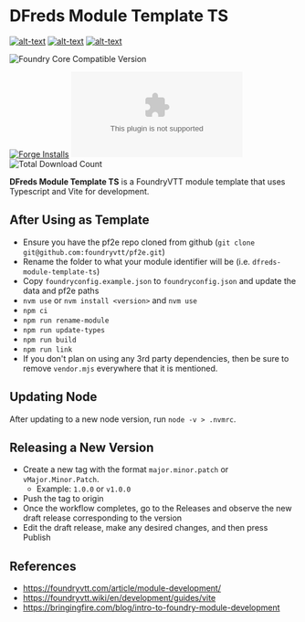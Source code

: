 # DFreds Module Template TS

[![alt-text](https://img.shields.io/badge/-Patreon-%23f96854?style=for-the-badge)](https://www.patreon.com/dfreds)
[![alt-text](https://img.shields.io/badge/-Buy%20Me%20A%20Coffee-%23ff813f?style=for-the-badge)](https://www.buymeacoffee.com/dfreds)
[![alt-text](https://img.shields.io/badge/-Discord-%235662f6?style=for-the-badge)](https://discord.gg/Wq8AEV9bWb)

![Foundry Core Compatible Version](https://img.shields.io/badge/dynamic/json.svg?url=https://raw.githubusercontent.com/DFreds/dfreds-module-template-ts/main/static/module.json&label=Foundry%20Version&query=$.compatibility.verified&colorB=ff6400&style=for-the-badge)

[![Forge Installs](https://img.shields.io/badge/dynamic/json?label=Forge%20Installs&query=package.installs&suffix=%25&url=https://forge-vtt.com/api/bazaar/package/dfreds-module-template-ts&colorB=68a74f&style=for-the-badge)](https://forge-vtt.com/bazaar#package=dfreds-module-template-ts)
![Latest Release Download Count](https://img.shields.io/github/downloads/DFreds/dfreds-module-template-ts/latest/dfreds-module-template-ts.zip?color=2b82fc&label=LATEST%20DOWNLOADS&style=for-the-badge)
![Total Download Count](https://img.shields.io/github/downloads/DFreds/dfreds-module-template-ts/total?color=2b82fc&label=TOTAL%20DOWNLOADS&style=for-the-badge)

**DFreds Module Template TS** is a FoundryVTT module template that uses Typescript and Vite for development.

## After Using as Template

- Ensure you have the pf2e repo cloned from github (`git clone git@github.com:foundryvtt/pf2e.git`)
- Rename the folder to what your module identifier will be (i.e. `dfreds-module-template-ts`)
- Copy `foundryconfig.example.json` to `foundryconfig.json` and update the data and pf2e paths
- `nvm use` or `nvm install <version>` and `nvm use`
- `npm ci`
- `npm run rename-module`
- `npm run update-types`
- `npm run build`
- `npm run link`
- If you don't plan on using any 3rd party dependencies, then be sure to remove `vendor.mjs` everywhere that it is mentioned.

## Updating Node

After updating to a new node version, run `node -v > .nvmrc`.

## Releasing a New Version

- Create a new tag with the format `major.minor.patch` or `vMajor.Minor.Patch`.
  - Example: `1.0.0` or `v1.0.0`
- Push the tag to origin
- Once the workflow completes, go to the Releases and observe the new draft release corresponding to the version
- Edit the draft release, make any desired changes, and then press Publish

## References

- https://foundryvtt.com/article/module-development/
- https://foundryvtt.wiki/en/development/guides/vite
- https://bringingfire.com/blog/intro-to-foundry-module-development
